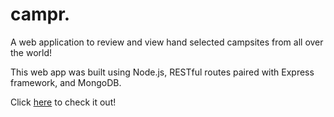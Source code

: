 # campr.

A web application to review and view hand selected campsites from all over the world!

This web app was built using Node.js, RESTful routes paired with Express framework, and MongoDB. 

Click [here](https://aton-campr.herokuapp.com/) to check it out!
